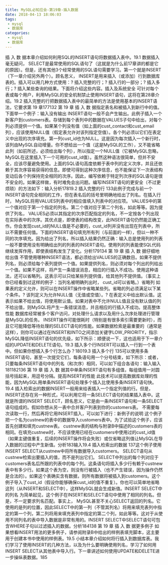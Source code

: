 ```yaml
---
title: MySQL必知应会-第19章-插入数据
date: 2018-04-13 18:06:03
tags:
 - mysql
 - 数据库
categories:
 - mysql
 - 数据库
---
```


插 入 数 据本章介绍如何利用SQL的INSERT语句将数据插入表中。19.1 数据插入毫无疑问， SELECT是最常使用的SQL语句了（这就是为什么前17章讲的都是它的原因）。但是，还有其他3个经常使用的SQL语句需要学习。第一个就是INSERT（下一章介绍另外两个）。顾名思义， INSERT是用来插入（或添加）行到数据库表的。插入可以用几种方式使用：? 插入完整的行；? 插入行的一部分；? 插入多行；? 插入某些查询的结果。下面将介绍这些内容。插入及系统安全 可针对每个表或每个用户，利用MySQL的安全机制禁止使用INSERT语句，这将在第28章介绍。19.2 插入完整的行把数据插入表中的最简单的方法是使用基本的INSERT语法，它要求第 19 章177132 第 19 章 插 入 数 据指定表名和被插入到新行中的值。下面举一个例子：输入没有输出 INSERT语句一般不会产生输出。此例子插入一个新客户到customers表。存储到每个表列中的数据在VALUES子句中给出，对每个列必须提供一个值。如果某个列没有值（如上面的cust_contact和cust_email列），应该使用NULL值（假定表允许对该列指定空值）。各个列必须以它们在表定义中出现的次序填充。第一列cust_id也为NULL。这是因为每次插入一个新行时，该列由MySQL自动增量。你不想给出一个值（这是MySQL的工作），又不能省略此列（如前所述，必须给出每个列），所以指定一个NULL值（它被MySQL忽略， MySQL在这里插入下一个可用的cust_id值）。虽然这种语法很简单，但并不安全，应该尽量避免使用。上面的SQL语句高度依赖于表中列的定义次序，并且还依赖于其次序容易获得的信息。即使可得到这种次序信息，也不能保证下一次表结构变动后各个列保持完全相同的次序。因此，编写依赖于特定列次序的SQL语句是很不安全的。如果这样做，有时难免会出问题。编写INSERT语句的更安全（不过更烦琐）的方法如下：输入分析17819.2 插入完整的行 133此例子完成与前一个INSERT语句完全相同的工作，但在表名后的括号里明确地给出了列名。在插入行时， MySQL将用VALUES列表中的相应值填入列表中的对应项。 VALUES中的第一个值对应于第一个指定的列名。第二个值对应于第二个列名，如此等等。因为提供了列名， VALUES必须以其指定的次序匹配指定的列名，不一定按各个列出现在实际表中的次序。其优点是，即使表的结构改变，此INSERT语句仍然能正确工作。你会发现cust_id的NULL值是不必要的，cust_id列并没有出现在列表中，所以不需要任何值。下面的INSERT语句填充所有列（与前面的一样），但以一种不同的次序填充。因为给出了列名，所以插入结果仍然正确：输入总是使用列的列表 一般不要使用没有明确给出列的列表的INSERT语句。使用列的列表能使SQL代码继续发挥作用，即使表结构发生了变化。分析179134 第 19 章 插 入 数 据仔细地给出值 不管使用哪种INSERT语法，都必须给出VALUES的正确数目。如果不提供列名，则必须给每个表列提供一个值。如果提供列名，则必须对每个列出的列给出一个值。如果不这样，将产生一条错误消息，相应的行插入不成功。使用这种语法，还可以省略列。这表示可以只给某些列提供值，给其他列不提供值。（事实上你已经看到过这样的例子：当列名被明确列出时， cust_id可以省略。）省略列 如果表的定义允许，则可以在INSERT操作中省略某些列。省略的列必须满足以下某个条件。? 该列定义为允许NULL值（无值或空值）。? 在表定义中给出默认值。这表示如果不给出值，将使用默认值。如果对表中不允许NULL值且没有默认值的列不给出值，则MySQL将产生一条错误消息，并且相应的行插入不成功。提高整体性能 数据库经常被多个客户访问，对处理什么请求以及用什么次序处理进行管理是MySQL的任务。 INSERT操作可能很耗时（特别是有很多索引需要更新时），而且它可能降低等待处理的SELECT语句的性能。如果数据检索是最重要的（通常是这样），则你可以通过在INSERT和INTO之间添加关键字LOW_PRIORITY，指示MySQL降低INSERT语句的优先级，如下所示：顺便说一下，这也适用于下一章介绍的UPDATE和DELETE语句。19.3 插入多个行INSERT可以插入一行到一个表中。但如果你想插入多个行怎么办？18019.3 插入多个行 135可以使用多条INSERT语句，甚至一次提交它们，每条语句用一个分号结束，如下所示：或者，只要每条INSERT语句中的列名（和次序）相同，可以如下组合各语句：输入输入181182136 第 19 章 插 入 数 据其中单条INSERT语句有多组值，每组值用一对圆括号括起来，用逗号分隔。提高INSERT的性能 此技术可以提高数据库处理的性能，因为MySQL用单条INSERT语句处理多个插入比使用多条INSERT语句快。19.4 插入检索出的数据INSERT一般用来给表插入一个指定列值的行。但是， INSERT还存在另一种形式，可以利用它将一条SELECT语句的结果插入表中。这就是所谓的INSERT SELECT，顾名思义，它是由一条INSERT语句和一条SELECT语句组成的。假如你想从另一表中合并客户列表到你的customers表。 不需要每次读取一行，然后再将它用INSERT插入，可以如下进行：新例子的说明 这个例子把一个名为custnew的表中的数据导入customers表中。为了试验这个例子，应该首先创建和填充custnew表。 custnew表的结构与附录B中描述的customers表的相同。在填充custnew时，不应该使用已经在customers中使用过的cust_id值（如果主键值重复，后续的INSERT操作将会失败）或仅省略这列值让MySQL在导入数据的过程中产生新值。分析183输入19.4 插入检索出的数据 137这个例子使用INSERT SELECT从custnew中将所有数据导入customers。 SELECT语句从custnew检索出要插入的值，而不是列出它们。 SELECT中列出的每个列对应于customers表名后所跟的列表中的每个列。这条语句将插入多少行有赖于custnew表中有多少行。如果这个表为空，则没有行被插入（也不产生错误，因为操作仍然是合法的）。如果这个表确实含有数据，则所有数据将被插入到customers。这个例子导入了cust_id（假设你能够确保cust_id的值不重复）。你也可以简单地省略这列（从INSERT和SELECT中），这样MySQL就会生成新值。INSERT SELECT中的列名 为简单起见，这个例子在INSERT和SELECT语句中使用了相同的列名。但是，不一定要求列名匹配。事实上， MySQL甚至不关心SELECT返回的列名。它使用的是列的位置，因此SELECT中的第一列（不管其列名）将用来填充表列中指定的第一个列，第二列将用来填充表列中指定的第二个列，如此等等。这对于从使用不同列名的表中导入数据是非常有用的。INSERT SELECT中SELECT语句可包含WHERE子句以过滤插入的数据。分析184138 第 19 章 插 入 数 据更多例子 如果想看INSERT用法的更多例子，请参阅附录B中给出的样例表填充脚本，这主要用于创建本书中使用的样例表。19.5 小结本章介绍如何将行插入到数据库表。我们学习了使用INSERT的几种方法，以及为什么要明确使用列名，学习了如何用INSERT SELECT从其他表中导入行。下一章讲述如何使用UPDATE和DELETE进一步操纵表数据。185